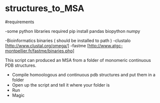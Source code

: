 # structures_to_MSA

#requirements

-some python libraries required
pip install pandas biopython numpy

-Bioinformatics binaries ( should be installed to path )
-clustalo [http://www.clustal.org/omega/]
-fastme [http://www.atgc-montpellier.fr/fastme/binaries.php]



This script can produced an MSA from a folder of monomeric continuous PDB structures.
  - Compile homoologous and continuous pdb structures and put them in a folder
  - Open up the script and tell it where your folder is
  - Run
  - Magic
